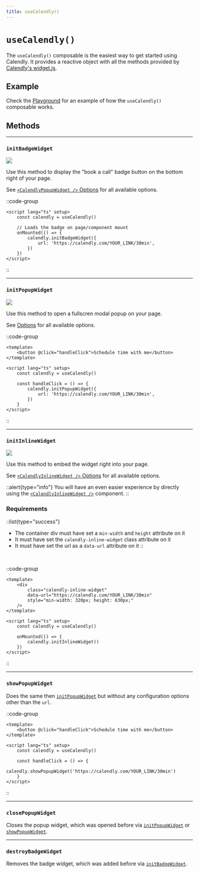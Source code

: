 ```yaml
---
title: useCalendly()
---
```


# `useCalendly()`

The `useCalendly()` composable is the easiest way to get started using Calendly. It provides a reactive object with all the methods provided by [Calendly's widget.js](https://assets.calendly.com/assets/external/widget.js).

## Example

Check the [Playground](https://nuxt-calendly-playground.vercel.app/use-calendly) for an example of how the `useCalendly()` composable works.

## Methods

---

### `initBadgeWidget`

<img src="/images/popup-widget.png" />

Use this method to display the "book a call" badge button on the bottom right of your page.

See [`<CalendlyPopupWidget />` Options](/components/popup-widget#options) for all available options.

::code-group

```vue [Minimal config]
<script lang="ts" setup>
	const calendly = useCalendly()

	// Loads the badge on page/component mount
	onMounted(() => {
		calendly.initBadgeWidget({
			url: 'https://calendly.com/YOUR_LINK/30min',
		})
	})
</script>
```

::

---

### `initPopupWidget`

<img src="/images/popup-button.png" />

Use this method to open a fullscren modal popup on your page.

See [Options](https://github.com/madebyfabian/nuxt-calendly/blob/main/src/runtime/components/PopupModal.vue#L37) for all available options.

::code-group

```vue [Minimal config]
<template>
	<button @click="handleClick">Schedule time with me</button>
</template>

<script lang="ts" setup>
	const calendly = useCalendly()

	const handleClick = () => {
		calendly.initPopupWidget({
			url: 'https://calendly.com/YOUR_LINK/30min',
		})
	}
</script>
```

::

---

### `initInlineWidget`

<img src="/images/inline-widget.png" />

Use this method to embed the widget right into your page.

See [`<CalendlyInlineWidget />` Options](/components/inline-widget#options) for all available options.

::alert{type="info"}
You will have an even easier experience by directly using the [`<CalendlyInlineWidget />`](/components/inline-widget) component.
::

### Requirements

::list{type="success"}
- The container div must have set a `min-width` and `height` attribute on it
- It must have set the `calendly-inline-widget` class attribute on it
- It must have set the url as a `data-url` attribute on it
::

<br />

::code-group

```vue [Minimal config]
<template>
	<div
		class="calendly-inline-widget"
		data-url="https://calendly.com/YOUR_LINK/30min"
		style="min-width: 320px; height: 630px;"
	/>
</template>

<script lang="ts" setup>
	const calendly = useCalendly()

	onMounted(() => {
		calendly.initInlineWidget()
	})
</script>
```

::

---

### `showPopupWidget`

Does the same then [`initPopupWidget`](#initpopupwidget) but without any configuration options other than the `url`.

::code-group

```vue [Minimal config]
<template>
	<button @click="handleClick">Schedule time with me</button>
</template>

<script lang="ts" setup>
	const calendly = useCalendly()

	const handleClick = () => {
		calendly.showPopupWidget('https://calendly.com/YOUR_LINK/30min')
	}
</script>
```

::

---

### `closePopupWidget`

Closes the popup widget, which was opened before via [`initPopupWidget`](#initpopupwidget) or [`showPopupWidget`](#showpopupwidget).

---

### `destroyBadgeWidget`

Removes the badge widget, which was added before via [`initBadgeWidget`](#initbadgewidget).